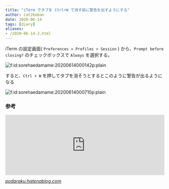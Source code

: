 ```yaml
---
title: "iTerm でタブを Ctrl+W で消す前に警告を出すようにする"
author: cat2koban
date: 2020-06-14
tags: [diary]
aliases:
- /2020-06-14-2.html
---
```



<p>iTerm の設定画面( <code>Preferences &gt; Profiles &gt; Session</code> ) から、<code>Prompt before closing?</code> のチェックボックスで <code>Always</code> を選択する。</p>

<p><span itemscope itemtype="http://schema.org/Photograph"><img src="https://cdn-ak.f.st-hatena.com/images/fotolife/s/sorehaedamame/20200614/20200614000142.png" alt="f:id:sorehaedamame:20200614000142p:plain" title="f:id:sorehaedamame:20200614000142p:plain" class="hatena-fotolife" itemprop="image"></span></p>

<p>すると、<code>Ctrl + W</code> を押してタブを消そうとするとこのように警告が出るようになる</p>

<p><span itemscope itemtype="http://schema.org/Photograph"><img src="https://cdn-ak.f.st-hatena.com/images/fotolife/s/sorehaedamame/20200614/20200614000710.png" alt="f:id:sorehaedamame:20200614000710p:plain" title="f:id:sorehaedamame:20200614000710p:plain" class="hatena-fotolife" itemprop="image"></span></p>

<h3>参考</h3>

<p><iframe src="https://hatenablog-parts.com/embed?url=http%3A%2F%2Fpodaraku.hatenablog.com%2Fentry%2F2014%2F03%2F26%2F194434" title="iTerm2で command + w を押してもすぐに閉じないよう設定する - podaraku&#39;s blog" class="embed-card embed-blogcard" scrolling="no" frameborder="0" style="display: block; width: 100%; height: 190px; max-width: 500px; margin: 10px 0px;"></iframe><cite class="hatena-citation"><a href="http://podaraku.hatenablog.com/entry/2014/03/26/194434">podaraku.hatenablog.com</a></cite></p>

